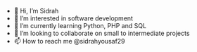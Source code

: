 - 👋 Hi, I’m Sidrah
- 👀 I’m interested in software development
- 🌱 I’m currently learning Python, PHP and SQL
- 💞️ I’m looking to collaborate on small to intermediate projects
- 📫 How to reach me @sidrahyousaf29

<!---
sidrahyousaf29/sidrahyousaf29 is a ✨ special ✨ repository because its `README.md` (this file) appears on your GitHub profile.
You can click the Preview link to take a look at your changes.
--->
